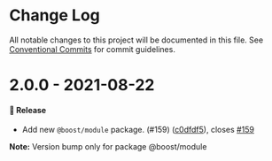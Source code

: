 # Change Log

All notable changes to this project will be documented in this file.
See [Conventional Commits](https://conventionalcommits.org) for commit guidelines.

# 2.0.0 - 2021-08-22

#### 🎉 Release

- Add new `@boost/module` package. (#159) ([c0dfdf5](https://github.com/milesj/boost/commit/c0dfdf5)), closes [#159](https://github.com/milesj/boost/issues/159)

**Note:** Version bump only for package @boost/module
